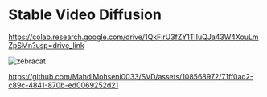 
# Stable Video Diffusion 
https://colab.research.google.com/drive/1QkFirU3fZY1TiIuQJa43W4XouLmZpSMn?usp=drive_link

![zebracat](https://github.com/MahdiMohseni0033/SVD/assets/108568972/0d8b4dba-6182-43fc-8a10-7a73f02c6c93)

https://github.com/MahdiMohseni0033/SVD/assets/108568972/71ff0ac2-c89c-4841-870b-ed0069252d21
